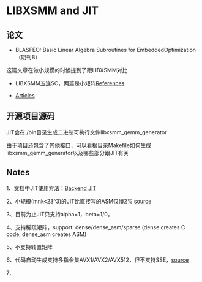 # LIBXSMM and JIT

## 论文

* BLASFEO: Basic Linear Algebra Subroutines for EmbeddedOptimization（期刊B）

这篇文章在做小规模的时候提到了跟LIBXSMM对比

* LIBXSMM五连SC，两篇是小矩阵[References](https://github.com/hfp/libxsmm#reference)

* [Articles](https://github.com/hfp/libxsmm#articles)

      



## 开源项目源码

JIT会在./bin目录生成二进制可执行文件libxsmm_gemm_generator

由于项目还包含了其他接口，可以看根目录Makefile如何生成libxsmm_gemm_generator以及哪些部分跟JIT有关

## Notes

1、文档中JIT使用方法：[Backend JIT](https://github.com/hfp/libxsmm/blob/master/documentation/libxsmm_be.md)

2、小规模(mnk<23^3)的JIT比直接写的ASM仅慢2% [source](http://sc15.supercomputing.org/sites/all/themes/SC15images/tech_poster/poster_files/post137s2-file2.pdf)

3、目前为止JIT只支持alpha=1，beta=1/0。

4、支持稀疏矩阵，support: dense/dense_asm/sparse (dense creates C code, dense_asm creates ASM)

5、不支持转置矩阵

6、代码自动生成支持多指令集AVX1/AVX2/AVX512，但不支持SSE，[source](https://github.com/hfp/libxsmm/issues/376)

7、

